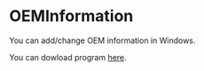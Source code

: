 # OEMInformation
 You can add/change OEM information in Windows.

You can dowload program [here](https://github.com/adimiko/OEMInformation/raw/master/OEMInformation/OEMInformation/bin/x64/Debug/OEMInformation.exe).
